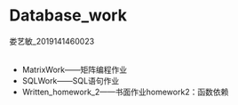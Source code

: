 # Database_work
娄艺敏_2019141460023<br><br>
-   MatrixWork——矩阵编程作业<br>
-   SQLWork——SQL语句作业<br>
-   Written_homework_2——书面作业homework2：函数依赖
